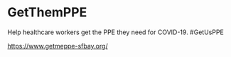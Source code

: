 # GetThemPPE
Help healthcare workers get the PPE they need for COVID-19. #GetUsPPE


https://www.getmeppe-sfbay.org/
